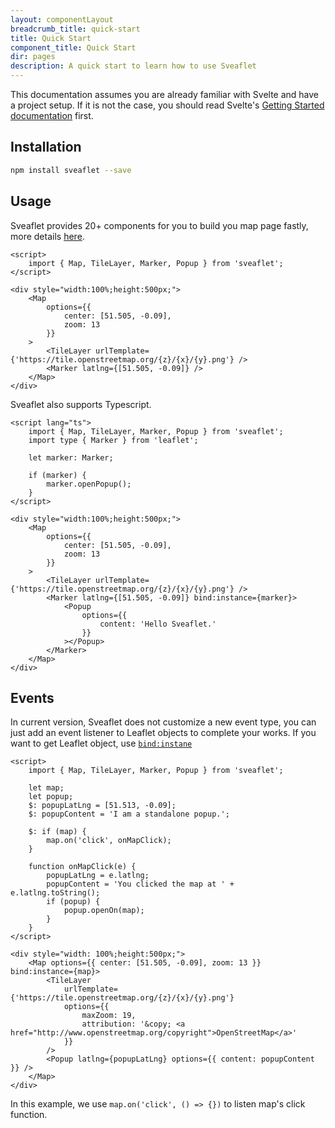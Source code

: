 ```yaml
---
layout: componentLayout
breadcrumb_title: quick-start
title: Quick Start
component_title: Quick Start
dir: pages
description: A quick start to learn how to use Sveaflet
---
```


This documentation assumes you are already familiar with Svelte and have a project setup. If it is not the case, you should read Svelte's [Getting Started documentation](https://learn.svelte.dev/tutorial/welcome-to-svelte) first.

## Installation

```bash
npm install sveaflet --save
```

## Usage

Sveaflet provides 20+ components for you to build you map page fastly, more details [here](https://sveaflet.vercel.app/docs/components/Circle).

```svelte example csr
<script>
	import { Map, TileLayer, Marker, Popup } from 'sveaflet';
</script>

<div style="width:100%;height:500px;">
	<Map
		options={{
			center: [51.505, -0.09],
			zoom: 13
		}}
	>
		<TileLayer urlTemplate={'https://tile.openstreetmap.org/{z}/{x}/{y}.png'} />
		<Marker latlng={[51.505, -0.09]} />
	</Map>
</div>
```

Sveaflet also supports Typescript.

```svelte example csr hideOutput
<script lang="ts">
	import { Map, TileLayer, Marker, Popup } from 'sveaflet';
	import type { Marker } from 'leaflet';

	let marker: Marker;

	if (marker) {
		marker.openPopup();
	}
</script>

<div style="width:100%;height:500px;">
	<Map
		options={{
			center: [51.505, -0.09],
			zoom: 13
		}}
	>
		<TileLayer urlTemplate={'https://tile.openstreetmap.org/{z}/{x}/{y}.png'} />
		<Marker latlng={[51.505, -0.09]} bind:instance={marker}>
			<Popup
				options={{
					content: 'Hello Sveaflet.'
				}}
			></Popup>
		</Marker>
	</Map>
</div>
```

## Events

In current version, Sveaflet does not customize a new event type, you can just add an event listener to Leaflet objects to complete your works. If you want to get Leaflet object, use [`bind:instane`](https://sveaflet.vercel.app/docs/pages/introduction#Leaflet_elements_references)

```svelte example csr
<script>
	import { Map, TileLayer, Marker, Popup } from 'sveaflet';

	let map;
	let popup;
	$: popupLatLng = [51.513, -0.09];
	$: popupContent = 'I am a standalone popup.';

	$: if (map) {
		map.on('click', onMapClick);
	}

	function onMapClick(e) {
		popupLatLng = e.latlng;
		popupContent = 'You clicked the map at ' + e.latlng.toString();
		if (popup) {
			popup.openOn(map);
		}
	}
</script>

<div style="width: 100%;height:500px;">
	<Map options={{ center: [51.505, -0.09], zoom: 13 }} bind:instance={map}>
		<TileLayer
			urlTemplate={'https://tile.openstreetmap.org/{z}/{x}/{y}.png'}
			options={{
				maxZoom: 19,
				attribution: '&copy; <a href="http://www.openstreetmap.org/copyright">OpenStreetMap</a>'
			}}
		/>
		<Popup latlng={popupLatLng} options={{ content: popupContent }} />
	</Map>
</div>
```
In this example, we use `map.on('click', () => {})` to listen map's click function.

